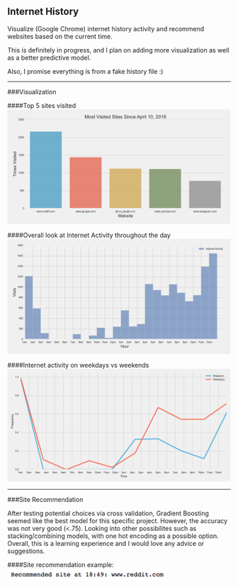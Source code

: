 ## Internet History

Visualize (Google Chrome) internet history activity and recommend websites based on the current time. 

This is definitely in progress, and I plan on adding more visualization as well as a better predictive model.

Also, I promise everything is from a fake history file :)

----

###Visualization

####Top 5 sites visited
![alt tag](https://github.com/ImAJason/Internet-History/blob/master/Images/Top5%20Sites.png)


####Overall look at Internet Activity throughout the day
![alt tag](https://github.com/ImAJason/Internet-History/blob/master/Images/histogram.png)


####Internet activity on weekdays vs weekends
![alt tag](https://github.com/ImAJason/Internet-History/blob/master/Images/weekdayend.png)

----

###Site Recommendation

After testing potential choices via cross validation, Gradient Boosting seemed like the best model for this specific project. However, the accuracy was not very good (<.75). Looking into other possibilites such as stacking/combining models, with one hot encoding as a possible option. Overall, this is a learning experience and I would love any advice or suggestions.

####Site recommendation example:
![alt tag](https://github.com/ImAJason/Internet-History/blob/master/Images/Site%20Recommendation.png)
